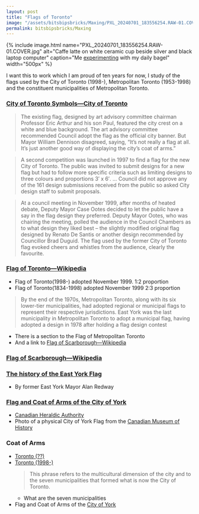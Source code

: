 ```yaml
---
layout: post
title: "Flags of Toronto"
image: "/assets/bitsbipsbricks/Maxing/PXL_20240701_183556254.RAW-01.COVER.jpg"
permalink: bitsbipsbricks/Maxing
---
```


{% include image.html 
  name="PXL_20240701_183556254.RAW-01.COVER.jpg" 
  alt="Caffe latte on white ceramic cup beside silver and black laptop computer" 
  caption="Me [experimenting](https://streams.place/ramvasuthevan/drops/203230380562751488) with my daily bagel" 
  width="500px"
%}

I want this to work which I am proud of ten years for now, I study of the flags used by the City of Toronto (1998-), Metropolitan Toronto (1953-1998) and the constituent municipalities of Metropolitan Toronto.

### [City of Toronto Symbols—City of Toronto](https://www.toronto.ca/city-government/awards-tributes/tributes/city-of-toronto-symbols/)

> The existing flag, designed by art advisory committee chairman Professor Eric Arthur and his son Paul, featured the city crest on a white and blue background. The art advisory committee recommended Council adopt the flag as the official city banner. But Mayor William Dennison disagreed, saying, “It’s not really a flag at all. It’s just another good way of displaying the city’s coat of arms.”

> A second competition was launched in 1997 to find a flag for the new City of Toronto. The public was invited to submit designs for a new flag but had to follow more specific criteria such as limiting designs to three colours and proportions 3′ x 6′. ... Council did not approve any of the 161 design submissions received from the public so asked City design staff to submit proposals.

> At a council meeting in November 1999, after months of heated debate, Deputy Mayor Case Ootes decided to let the public have a say in the flag design they preferred. Deputy Mayor Ootes, who was chairing the meeting, polled the audience in the Council Chambers as to what design they liked best – the slightly modified original flag designed by Renato De Santis or another design recommended by Councillor Brad Duguid. The flag used by the former City of Toronto flag evoked cheers and whistles from the audience, clearly the favourite.

### [Flag of Toronto—Wikipedia](https://en.wikipedia.org/wiki/Flag_of_Toronto#Flag_of_Metropolitan_Toronto)

- Flag of Toronto(1998-) adopted November 1999. 1:2 proportion
- Flag of Toronto(1834-1998) adopted November 1999 2:3 proportion

> By the end of the 1970s, Metropolitan Toronto, along with its six lower-tier municipalities, had adopted regional or municipal flags to represent their respective jurisdictions. East York was the last municipality in Metropolitan Toronto to adopt a municipal flag, having adopted a design in 1978 after holding a flag design contest

- There is a section to the Flag of Metropolitan Toronto
- And a link to [Flag of Scarborough—Wikipedia](https://en.wikipedia.org/wiki/Flag_of_Scarborough)

### [Flag of Scarborough—Wikipedia](https://en.wikipedia.org/wiki/Flag_of_Scarborough)

### [The history of the East York Flag](https://bestofeastyork.com/f/the-history-of-the-east-york-flag)
- By former East York Mayor Alan Redway 

### [Flag and Coat of Arms of the City of York](https://www.gg.ca/en/heraldry/public-register/project/1709)
- [Canadian Heraldic Authority](https://www.gg.ca/en/heraldry/public-register/project/1709)
- Photo of a physical City of York Flag from the [Canadian Museum of History](https://www.historymuseum.ca/collections/artifact/2621791)

### Coat of Arms
- [Toronto (??)](https://www.gg.ca/en/heraldry/public-register/project/3449)
- [Toronto (1998-)](https://www.gg.ca/en/heraldry/public-register/project/811)
  > This phrase refers to the multicultural dimension of the city and to the seven municipalities that formed what is now the City of Toronto.
  - What are the seven municipalities
- Flag and Coat of Arms of the [City of York](https://www.gg.ca/en/heraldry/public-register/project/1709)


